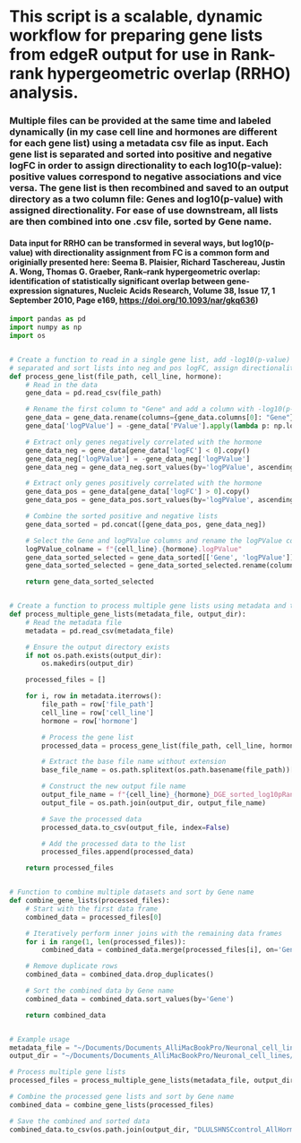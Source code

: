 # This script is a scalable, dynamic workflow for preparing gene lists from edgeR output for use in Rank-rank hypergeometric overlap (RRHO) analysis.

### Multiple files can be provided at the same time and labeled dynamically (in my case cell line and hormones are different for each gene list) using a metadata csv file as input. Each gene list is separated and sorted into positive and negative logFC in order to assign directionality to each log10(p-value): positive values correspond to negative associations and vice versa. The gene list is then recombined and saved to an output directory as a two column file: Genes and log10(p-value) with assigned directionality.  For ease of use downstream, all lists are then combined into one .csv file, sorted by Gene name.

#### Data input for RRHO can be transformed in several ways, but log10(p-value) with directionality assignment from FC is a common form and originially presented here: Seema B. Plaisier, Richard Taschereau, Justin A. Wong, Thomas G. Graeber, Rank–rank hypergeometric overlap: identification of statistically significant overlap between gene-expression signatures, Nucleic Acids Research, Volume 38, Issue 17, 1 September 2010, Page e169, https://doi.org/10.1093/nar/gkq636)


```python
import pandas as pd
import numpy as np
import os


# Create a function to read in a single gene list, add -log10(p-value) column, 
# separated and sort lists into neg and pos logFC, assign directionality to logPValue, recombine to a single gene list
def process_gene_list(file_path, cell_line, hormone):
    # Read in the data
    gene_data = pd.read_csv(file_path)

    # Rename the first column to "Gene" and add a column with -log10(p-value)
    gene_data = gene_data.rename(columns={gene_data.columns[0]: "Gene"})
    gene_data['logPValue'] = -gene_data['PValue'].apply(lambda p: np.log10(p))

    # Extract only genes negatively correlated with the hormone
    gene_data_neg = gene_data[gene_data['logFC'] < 0].copy()
    gene_data_neg['logPValue'] = -gene_data_neg['logPValue']
    gene_data_neg = gene_data_neg.sort_values(by='logPValue', ascending=False)

    # Extract only genes positively correlated with the hormone
    gene_data_pos = gene_data[gene_data['logFC'] > 0].copy()
    gene_data_pos = gene_data_pos.sort_values(by='logPValue', ascending=False)

    # Combine the sorted positive and negative lists
    gene_data_sorted = pd.concat([gene_data_pos, gene_data_neg])

    # Select the Gene and logPValue columns and rename the logPValue column
    logPValue_colname = f"{cell_line}.{hormone}.logPValue"
    gene_data_sorted_selected = gene_data_sorted[['Gene', 'logPValue']]
    gene_data_sorted_selected = gene_data_sorted_selected.rename(columns={'logPValue': logPValue_colname})

    return gene_data_sorted_selected


# Create a function to process multiple gene lists using metadata and the function above, save results
def process_multiple_gene_lists(metadata_file, output_dir):
    # Read the metadata file
    metadata = pd.read_csv(metadata_file)

    # Ensure the output directory exists
    if not os.path.exists(output_dir):
        os.makedirs(output_dir)

    processed_files = []

    for i, row in metadata.iterrows():
        file_path = row['file_path']
        cell_line = row['cell_line']
        hormone = row['hormone']

        # Process the gene list
        processed_data = process_gene_list(file_path, cell_line, hormone)

        # Extract the base file name without extension
        base_file_name = os.path.splitext(os.path.basename(file_path))[0]

        # Construct the new output file name
        output_file_name = f"{cell_line}_{hormone}_DGE_sorted_log10pRank.csv"
        output_file = os.path.join(output_dir, output_file_name)

        # Save the processed data
        processed_data.to_csv(output_file, index=False)

        # Add the processed data to the list
        processed_files.append(processed_data)

    return processed_files


# Function to combine multiple datasets and sort by Gene name
def combine_gene_lists(processed_files):
    # Start with the first data frame
    combined_data = processed_files[0]

    # Iteratively perform inner joins with the remaining data frames
    for i in range(1, len(processed_files)):
        combined_data = combined_data.merge(processed_files[i], on='Gene')

    # Remove duplicate rows
    combined_data = combined_data.drop_duplicates()

    # Sort the combined data by Gene name
    combined_data = combined_data.sort_values(by='Gene')

    return combined_data


# Example usage
metadata_file = "~/Documents/Documents_AlliMacBookPro/Neuronal_cell_lines/Analyses/RRHO/Cell_line_metadata_RRHO.csv"
output_dir = "~/Documents/Documents_AlliMacBookPro/Neuronal_cell_lines/Analyses/RRHO/DL_UL_SH_NPCcontrol/Processed_genelists"

# Process multiple gene lists
processed_files = process_multiple_gene_lists(metadata_file, output_dir)

# Combine the processed gene lists and sort by Gene name
combined_data = combine_gene_lists(processed_files)

# Save the combined and sorted data
combined_data.to_csv(os.path.join(output_dir, "DLULSHNSCcontrol_AllHormone_combined_gene_lists.csv"), index=False)

```
